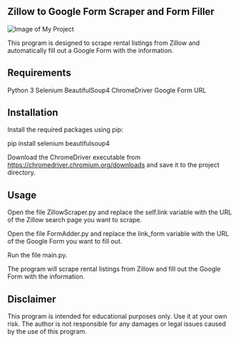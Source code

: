 ## Zillow to Google Form Scraper and Form Filler

![Image of My Project](https://i.imgur.com/6IRiT1z.gifv)

This program is designed to scrape rental listings from Zillow and automatically fill out a Google Form with the information.

## Requirements

Python 3
Selenium
BeautifulSoup4
ChromeDriver
Google Form URL

## Installation

Install the required packages using pip:

pip install selenium beautifulsoup4

Download the ChromeDriver executable from https://chromedriver.chromium.org/downloads and save it to the project directory.

## Usage

Open the file ZillowScraper.py and replace the self.link variable with the URL of the Zillow search page you want to scrape.

Open the file FormAdder.py and replace the link_form variable with the URL of the Google Form you want to fill out.

Run the file main.py.

The program will scrape rental listings from Zillow and fill out the Google Form with the information.

## Disclaimer

This program is intended for educational purposes only. Use it at your own risk. The author is not responsible for any damages or legal issues caused by the use of this program.
